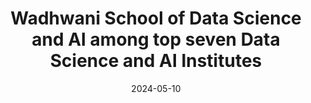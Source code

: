 ---
title: "Wadhwani School of Data Science and AI among top seven Data Science and AI Institutes"
date: 2024-05-10
draft: false
image: "https://analyticsindiamag.com/wp-content/uploads/2024/05/7-leading-data-science-and-AI-institute-in-India.jpg"
publisher: "Analytics India Mag"
link: "https://analyticsindiamag.com/7-leading-data-science-and-ai-institutes-in-india/"
---